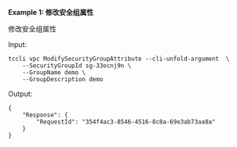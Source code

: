 **Example 1: 修改安全组属性**

修改安全组属性

Input: 

```
tccli vpc ModifySecurityGroupAttribute --cli-unfold-argument  \
    --SecurityGroupId sg-33ocnj9n \
    --GroupName demo \
    --GroupDescription demo
```

Output: 
```
{
    "Response": {
        "RequestId": "354f4ac3-8546-4516-8c8a-69e3ab73aa8a"
    }
}
```


